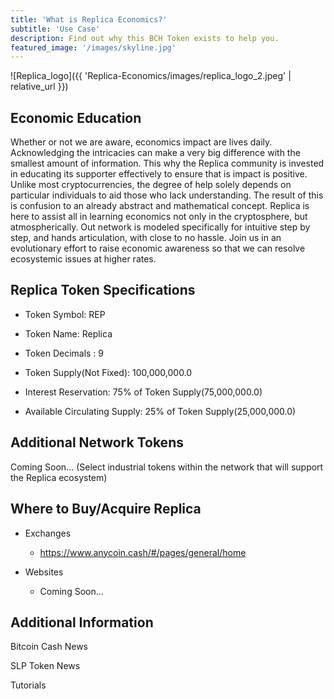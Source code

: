 ```yaml
---
title: 'What is Replica Economics?'
subtitle: 'Use Case'
description: Find out why this BCH Token exists to help you.
featured_image: '/images/skyline.jpg'
---
```


![Replica_logo]({{ 'Replica-Economics/images/replica_logo_2.jpeg' | relative_url }})

## Economic Education

Whether or not we are aware, economics impact are lives daily. Acknowledging the intricacies can make a very big 		difference with the smallest amount of information. This why the Replica community is invested in educating its supporter effectively to ensure that is impact is positive. Unlike most cryptocurrencies, the degree of help solely depends on particular individuals to aid those who lack understanding. The result of this is confusion to an already abstract and mathematical concept. Replica is here to assist all in learning economics not only in the cryptosphere, but atmospherically. Out network is modeled specifically for intuitive step by step, and hands articulation, with close to no hassle. Join us in an evolutionary effort to raise economic awareness so that we can resolve ecosystemic issues at higher rates.


## Replica Token Specifications

* Token Symbol: REP

* Token Name: Replica

* Token Decimals : 9

* Token Supply(Not Fixed): 100,000,000.0

* Interest Reservation: 75% of Token Supply(75,000,000.0)

* Available Circulating Supply: 25% of Token Supply(25,000,000.0)


## Additional Network Tokens

Coming Soon...
(Select industrial tokens within the network that will support the Replica ecosystem)


## Where to Buy/Acquire Replica

* Exchanges

  * https://www.anycoin.cash/#/pages/general/home

* Websites

  * Coming Soon...
  
  
## Additional Information

Bitcoin Cash News

SLP Token News

Tutorials
